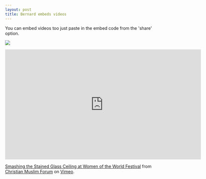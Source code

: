 ```yaml
---
layout: post
title: Bernard embeds videos
---
```

You can embed videos too just paste in the embed code from the 'share' option.

![](https://user-images.githubusercontent.com/4499581/35001345-6cf80dfc-fade-11e7-9935-86d6b9a70597.png)

<iframe src="https://player.vimeo.com/video/213273635" width="640" height="360" frameborder="0" webkitallowfullscreen mozallowfullscreen allowfullscreen></iframe>

<p><a href="https://vimeo.com/213273635">Smashing the Stained Glass Ceiling at Women of the World Festival</a> from <a href="https://vimeo.com/christianmuslimforum">Christian Muslim Forum</a> on <a href="https://vimeo.com">Vimeo</a>.</p>
